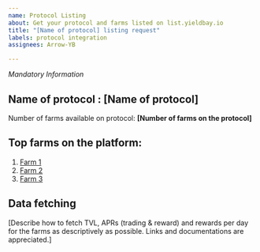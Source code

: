 ```yaml
---
name: Protocol Listing
about: Get your protocol and farms listed on list.yieldbay.io
title: "[Name of protocol] listing request"
labels: protocol integration
assignees: Arrow-YB

---
```


*Mandatory Information*
## Name of protocol : [Name of protocol]
Number of farms available on protocol: **[Number of farms on the protocol]**

## Top farms on the platform:
1. [Farm 1](link1)
2. [Farm 2](link2)
3. [Farm 3](link3)

## Data fetching
[Describe how to fetch TVL, APRs (trading & reward) and rewards per day for the farms as descriptively as possible. Links and documentations are appreciated.]
